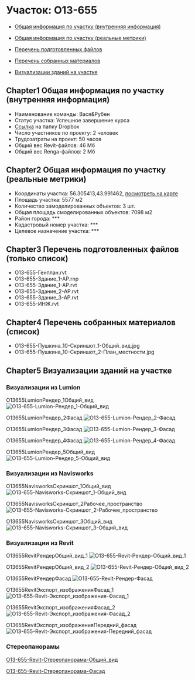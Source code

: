 # Участок: O13-655

* [Общая информация по участку (внутренняя информация)](#Chapter1)

* [Общая информация по участку (реальные метрики)](#Chapter2)

* [Перечень подготовленных файлов](#Chapter3)

* [Перечень собранных материалов](#Chapter4)

* [Визуализации зданий на участке](#Chapter5)

## <a id="test">Chapter1</a> Общая информация по участку (внутренняя информация)
+ Наименование команды: Вася&Рубен
+ Статус участка: Успешное завершение курса
+ [Ссылка](https://www.dropbox.com/sh/wvvgv1nw1iqred9/AADDLa_5ck6Un4ZmlB7n4og1a/O13_655?dl=0) на папку Dropbox
+ Число участников по проекту: 2 человек
+ Трудозатраты на проект: 50 часов
+ Общий вес Revit-файлов: 46 Мб
+ Общий вес Renga-файлов: 2 Мб
## <a id="test">Chapter2</a> Общая информация по участку (реальные метрики)
+ Координаты участка: 56.305413,43.991462, [посмотреть на карте]("yandex.ru/maps/47/nizhny-novgorod/?ll=56.305413%2C43.991462&z=19")
+ Площадь участка: 5577 м2
+ Количество замоделированных объектов: 3 шт.
+ Общая площадь смоделированных объектов: 7098 м2
+ Район города: *** 
+ Кадастровый номер участка: *** 
+ Целевое назначение участка: *** 
## <a id="test">Chapter3</a> Перечень подготовленных файлов (только список)
+ O13-655-Генплан.rvt
+ O13-655-Здание_1-АР.rnp
+ O13-655-Здание_1-АР.rvt
+ O13-655-Здание_2-АР.rvt
+ O13-655-Здание_3-АР.rvt
+ O13-655-ИНЖ.rvt
## <a id="test">Chapter4</a> Перечень собранных материалов (список)
+ O13-655-Пушкина_10-Скриншот_1-Общий_вид.jpg
+ O13-655-Пушкина_10-Скриншот_2-План_местности.jpg
## <a id="test">Chapter5</a> Визуализации зданий на участке
### Визуализации из Lumion
O13655LumionРендер_1Общий_вид
![O13-655-Lumion-Рендер_1-Общий_вид](/Images/O13_655/O13-655-Lumion-Рендер_1-Общий_вид_Compressed.jpg)

O13655LumionРендер_2Фасад
![O13-655-Lumion-Рендер_2-Фасад](/Images/O13_655/O13-655-Lumion-Рендер_2-Фасад_Compressed.jpg)

O13655LumionРендер_3Фасад
![O13-655-Lumion-Рендер_3-Фасад](/Images/O13_655/O13-655-Lumion-Рендер_3-Фасад_Compressed.jpg)

O13655LumionРендер_4Фасад
![O13-655-Lumion-Рендер_4-Фасад](/Images/O13_655/O13-655-Lumion-Рендер_4-Фасад_Compressed.jpg)

O13655LumionРендер_5Общий_вид
![O13-655-Lumion-Рендер_5-Общий_вид](/Images/O13_655/O13-655-Lumion-Рендер_5-Общий_вид_Compressed.jpg)

### Визуализации из Navisworks
O13655NavisworksСкриншот_1Общий_вид
![O13-655-Navisworks-Скриншот_1-Общий_вид](/Images/O13_655/O13-655-Navisworks-Скриншот_1-Общий_вид_Compressed.jpg)

O13655NavisworksСкриншот_2Рабочее_пространство
![O13-655-Navisworks-Скриншот_2-Рабочее_пространство](/Images/O13_655/O13-655-Navisworks-Скриншот_2-Рабочее_пространство_Compressed.jpg)

O13655NavisworksСкриншот_3Общий_вид
![O13-655-Navisworks-Скриншот_3-Общий_вид](/Images/O13_655/O13-655-Navisworks-Скриншот_3-Общий_вид_Compressed.jpg)

### Визуализации из Revit
O13655RevitРендерОбщий_вид_1
![O13-655-Revit-Рендер-Общий_вид_1](/Images/O13_655/O13-655-Revit-Рендер-Общий_вид_1_Compressed.jpg)

O13655RevitРендерОбщий_вид_2
![O13-655-Revit-Рендер-Общий_вид_2](/Images/O13_655/O13-655-Revit-Рендер-Общий_вид_2_Compressed.jpg)

O13655RevitРендерФасад
![O13-655-Revit-Рендер-Фасад](/Images/O13_655/O13-655-Revit-Рендер-Фасад_Compressed.jpg)

O13655RevitЭкспорт_изображенияФасад_1
![O13-655-Revit-Экспорт_изображения-Фасад_1](/Images/O13_655/O13-655-Revit-Экспорт_изображения-Фасад_1_Compressed.jpg)

O13655RevitЭкспорт_изображенияФасад_2
![O13-655-Revit-Экспорт_изображения-Фасад_2](/Images/O13_655/O13-655-Revit-Экспорт_изображения-Фасад_2_Compressed.jpg)

О13655RevitЭкспорт_изображенияПередний_фасад
![О13-655-Revit-Экспорт_изображения-Передний_фасад](/Images/O13_655/О13-655-Revit-Экспорт_изображения-Передний_фасад_Compressed.jpg)

### Стереопанорамы
[O13-655-Revit-Стереопанорама-Общий_вид](https://pano.autodesk.com/pano.html?url=jpgs/76b96ccc-5f00-43ee-843e-ac7ed29d5c5e&version=2)

[O13-655-Revit-Стереопанорама-Фасад](https://pano.autodesk.com/pano.html?url=jpgs/84747388-8463-4bdb-aabd-24c6305742dc&version=2)

